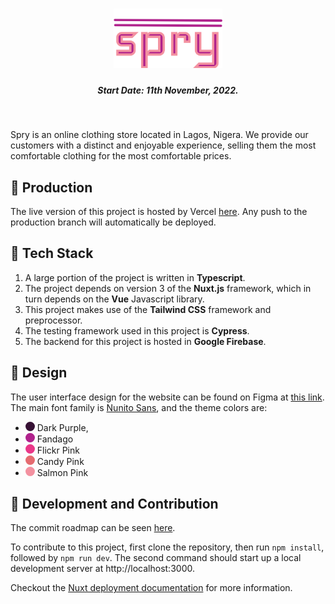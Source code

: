 <h1 align=center>
   <img src=public/logo.svg height=95/>
</h1>

<h5 align=center>Start Date: 11th November, 2022.</h5><br/>

<p>
Spry is an online clothing store located in Lagos, Nigera. We provide our customers with a distinct and enjoyable experience, selling them the most comfortable clothing for the most comfortable prices.
</p>

## 🚀 Production

The live version of this project is hosted by Vercel [here](http://spry-store.vercel.app). Any push to the production branch will automatically be deployed.

## 🤖 Tech Stack

1. A large portion of the project is written in **Typescript**.
2. The project depends on version 3 of the **Nuxt.js** framework, which in turn depends on the **Vue** Javascript library.
3. This project makes use of the **Tailwind CSS** framework and preprocessor.
4. The testing framework used in this project is **Cypress**.
5. The backend for this project is hosted in **Google Firebase**.

## 🎨 Design

The user interface design for the website can be found on Figma at [this link](https://www.figma.com/file/LnagRB2PT5HP1p1MklN7xJ/Spry-Clothing-Store?node-id=0%3A1&t=AgmdniLABihsHdev-1). The main font family is [Nunito Sans](https://fonts.google.com/specimen/Nunito+Sans), and the theme colors are:

-  <svg width=15 height=15 viewBox="0 0 100 100"><circle cx=50 cy=50 r=50 fill="#361134"/></svg> Dark Purple,
-  <svg width=15 height=15 viewBox="0 0 100 100"><circle cx=50 cy=50 r=50 fill="#B0228C"/></svg> Fandago
-  <svg width=15 height=15 viewBox="0 0 100 100"><circle cx=50 cy=50 r=50 fill="#EA3788"/></svg> Flickr Pink
-  <svg width=15 height=15 viewBox="0 0 100 100"><circle cx=50 cy=50 r=50 fill="#E56B70"/></svg> Candy Pink
-  <svg width=15 height=15 viewBox="0 0 100 100"><circle cx=50 cy=50 r=50 fill="#F391A0"/></svg> Salmon Pink

## 🤍 Development and Contribution

The commit roadmap can be seen [here](roadmap.md).

To contribute to this project, first clone the repository, then run `npm install`, followed by `npm run dev`. The second command should start up a local development server at http://localhost:3000.

Checkout the [Nuxt deployment documentation](https://v3.nuxtjs.org/guide/deploy/presets) for more information.
